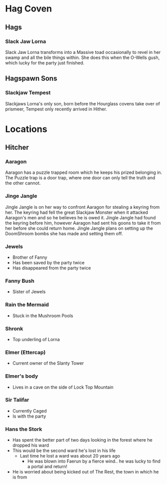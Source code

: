 
# Hag Coven
## Hags
### Slack Jaw Lorna
Slack Jaw Lorna transforms into a Massive toad occasionally to revel in her swamp and all the bile things within. She does this when the O-Wells gush, which lucky for the party just finished.

## Hagspawn Sons
### Slackjaw Tempest
Slackjaws Lorna's only son, born before the Hourglass covens take over of prismeer, Tempest only recently arrived in Hither.



# Locations
## Hitcher
### Aaragon
Aaragon has a puzzle trapped room which he keeps his prized belonging in. The Puzzle trap is a door trap, where one door can only tell the truth and the other cannot.

### Jinge Jangle
Jingle Jangle is on her way to confront Aaragon for stealing a keyring from her. The keyring had fell the great Slackjaw Monster when it attacked Aaragon's men and so he believes he is owed it. Jingle Jangle had found the keyring before him, however Aaragon had sent his goons to take it from her before she could return home. Jingle Jangle plans on setting up the DoomShroom bombs she has made and setting them off.

### Jewels
- Brother of Fanny
- Has been saved by the party twice 
- Has disappeared from the party twice

### Fanny Bush
- Sister of Jewels

### Rain the Mermaid 
- Stuck in the Mushroom Pools

### Shronk
- Top underling of Lorna

### Elmer (Ettercap)
- Current owner of the Slanty Tower

### Elmer's body
- Lives in a cave on the side of Lock Top Mountain

### Sir Talifar
- Currently Caged
- Is with the party

### Hans the Stork
- Has spent the better part of two days looking in the forest where he dropped his ward
- This would be the second ward he's lost in his life
    - Last time he lost a ward was about 20 years ago
        - He was blown into Faerun by a fierce wind.. he was lucky to find a portal and return!
- He is worried about being kicked out of The Rest, the town in which he is from